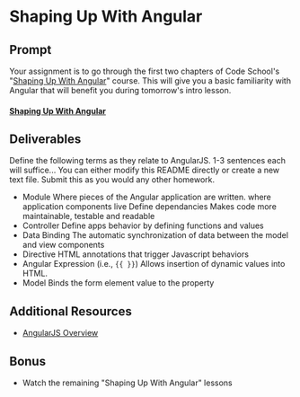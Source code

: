 # Shaping Up With Angular

## Prompt

Your assignment is to go through the first two chapters of Code School's "[Shaping Up With Angular](https://www.codeschool.com/courses/shaping-up-with-angular-js)" course. This will give you a basic familiarity with Angular that will benefit you during tomorrow's intro lesson.

#### [Shaping Up With Angular](https://www.codeschool.com/courses/shaping-up-with-angular-js)

## Deliverables

Define the following terms as they relate to AngularJS. 1-3 sentences each will suffice... You can either modify this README directly or create a new text file. Submit this as you would any other homework.

* Module
  Where pieces of the Angular application are written. where application components live
  Define dependancies
  Makes code more maintainable, testable and readable
* Controller
  Define apps behavior by defining functions and values
* Data Binding
  The automatic synchronization of data between the model and view components
* Directive
  HTML annotations that trigger Javascript behaviors
* Angular Expression (i.e., `{{ }}`)
  Allows insertion of dynamic values into HTML.
* Model
  Binds the form element value to the property

## Additional Resources

* [AngularJS Overview](https://www.tutorialspoint.com/angularjs/angularjs_overview.htm)

## Bonus

* Watch the remaining "Shaping Up With Angular" lessons
